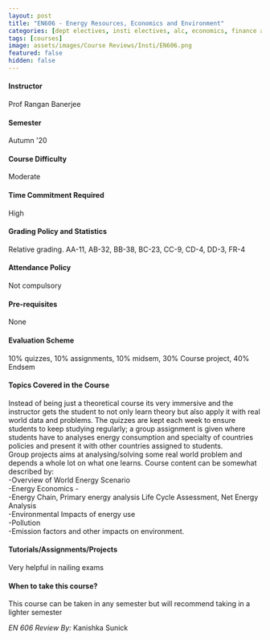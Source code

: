 ```yaml
---
layout: post
title: "EN606 - Energy Resources, Economics and Environment"
categories: [dept electives, insti electives, alc, economics, finance and management, energy, EN]
tags: [courses]
image: assets/images/Course Reviews/Insti/EN606.png
featured: false
hidden: false
---
```


#### Instructor
Prof Rangan Banerjee

#### Semester
Autumn '20

#### Course Difficulty
Moderate

#### Time Commitment Required
High

#### Grading Policy and Statistics
Relative grading. AA-11, AB-32, BB-38, BC-23, CC-9, CD-4, DD-3, FR-4

#### Attendance Policy
Not compulsory

#### Pre-requisites
None

#### Evaluation Scheme
 10% quizzes, 10% assignments, 10% midsem, 30% Course project, 40% Endsem

#### Topics Covered in the Course
Instead of being just a theoretical course its very immersive and the instructor gets the student to not only learn theory but also apply it with real world data and problems. The quizzes are kept each week to ensure students to keep studying regularly; a group assignment is given where students have to analyses energy consumption and specialty of countries policies and present it with other countries assigned to students.  
Group projects aims at analysing/solving some real world problem and depends a whole lot on what one learns. Course content can be somewhat described by:  
-Overview of World Energy Scenario  
-Energy Economics -  
-Energy Chain, Primary energy analysis Life Cycle Assessment, Net Energy Analysis  
-Environmental Impacts of energy use   
-Pollution  
-Emission factors and other impacts on environment.

#### Tutorials/Assignments/Projects
Very helpful in nailing exams

#### When to take this course?
This course can be taken in any semester but will recommend taking in a lighter semester

*EN 606 Review By:* Kanishka Sunick